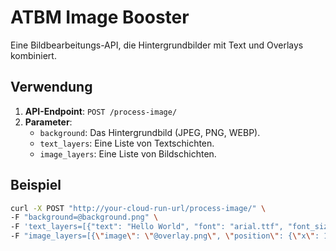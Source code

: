 # ATBM Image Booster

Eine Bildbearbeitungs-API, die Hintergrundbilder mit Text und Overlays kombiniert.

## Verwendung

1. **API-Endpoint**: `POST /process-image/`
2. **Parameter**:
   - `background`: Das Hintergrundbild (JPEG, PNG, WEBP).
   - `text_layers`: Eine Liste von Textschichten.
   - `image_layers`: Eine Liste von Bildschichten.

## Beispiel

```bash
curl -X POST "http://your-cloud-run-url/process-image/" \
-F "background=@background.png" \
-F 'text_layers=[{"text": "Hello World", "font": "arial.ttf", "font_size": 30, "color": "white", "position": {"x": 50, "y": 50}, "box_size": {"width": 200, "height": 100}}]' \
-F "image_layers=[{\"image\": \"@overlay.png\", \"position\": {\"x\": 100, \"y\": 100}, \"size\": {\"width\": 50, \"height\": 50}}]"
